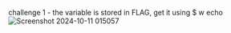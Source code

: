 challenge 1 - the variable is stored in FLAG, get it using $ w echo 
![Screenshot 2024-10-11 015057](https://github.com/user-attachments/assets/422406f1-9333-424b-9664-12dfcf398f9c)

